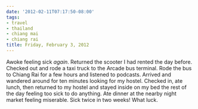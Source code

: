 ```yaml
---
date: '2012-02-11T07:17:50-08:00'
tags:
- travel
- thailand
- chiang mai
- chiang rai
title: Friday, February 3, 2012
---
```


Awoke feeling sick *again*. Returned the scooter I had rented the day before. Checked out and rode a taxi truck to the Arcade bus terminal. Rode the bus to Chiang Rai for a few hours and listened to podcasts. Arrived and wandered around for ten minutes looking for my hostel. Checked in, ate lunch, then returned to my hostel and stayed inside on my bed the rest of the day feeling too sick to do anything. Ate dinner at the nearby night market feeling miserable. Sick twice in two weeks! What luck.

